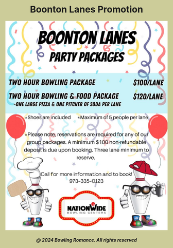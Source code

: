 <html style="background-color:#CCCC99;">
<body>
<style type="text/css">
@media print {
  @page { margin: 0; }
  body { margin: 1.6cm; }
}
</style>
  
<h1 style="text-align:center;">Boonton Lanes Promotion</h1>
<img
  class="fit-picture"
  src="boontonlanes.jpeg"
  alt="Boonton Lanes Promotion" />
  
<h5 style="text-align:center;"><i>@ 2024 Bowling Romance. All rights reserved</i></h5>   
</body>
</html>

